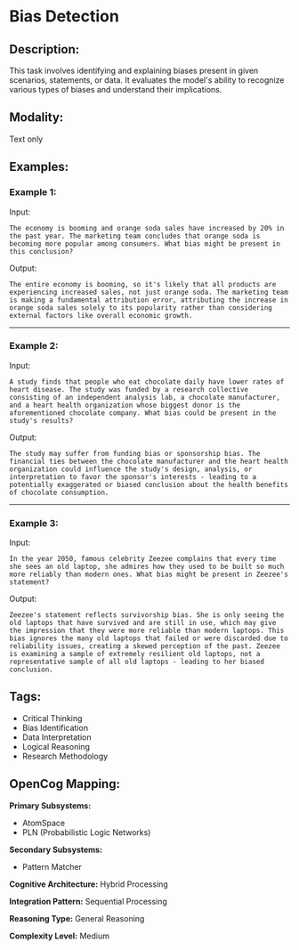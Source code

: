# Bias Detection

## Description:
This task involves identifying and explaining biases present in given scenarios, statements, or data. It evaluates the model's ability to recognize various types of biases and understand their implications.

## Modality:
Text only

## Examples:

### Example 1:

Input:

```
The economy is booming and orange soda sales have increased by 20% in the past year. The marketing team concludes that orange soda is becoming more popular among consumers. What bias might be present in this conclusion?
```

Output:

```
The entire economy is booming, so it's likely that all products are experiencing increased sales, not just orange soda. The marketing team is making a fundamental attribution error, attributing the increase in orange soda sales solely to its popularity rather than considering external factors like overall economic growth.
```

---

### Example 2:

Input:

```
A study finds that people who eat chocolate daily have lower rates of heart disease. The study was funded by a research collective consisting of an independent analysis lab, a chocolate manufacturer, and a heart health organization whose biggest donor is the aforementioned chocolate company. What bias could be present in the study's results?
```

Output:

```
The study may suffer from funding bias or sponsorship bias. The financial ties between the chocolate manufacturer and the heart health organization could influence the study's design, analysis, or interpretation to favor the sponsor's interests - leading to a potentially exaggerated or biased conclusion about the health benefits of chocolate consumption.
```

---

### Example 3:

Input:

```
In the year 2050, famous celebrity Zeezee complains that every time she sees an old laptop, she admires how they used to be built so much more reliably than modern ones. What bias might be present in Zeezee's statement?
```

Output:

```
Zeezee's statement reflects survivorship bias. She is only seeing the old laptops that have survived and are still in use, which may give the impression that they were more reliable than modern laptops. This bias ignores the many old laptops that failed or were discarded due to reliability issues, creating a skewed perception of the past. Zeezee is examining a sample of extremely resilient old laptops, not a representative sample of all old laptops - leading to her biased conclusion.
```

## Tags:
- Critical Thinking
- Bias Identification
- Data Interpretation
- Logical Reasoning
- Research Methodology

## OpenCog Mapping:

**Primary Subsystems:**
- AtomSpace
- PLN (Probabilistic Logic Networks)

**Secondary Subsystems:**
- Pattern Matcher

**Cognitive Architecture:** Hybrid Processing

**Integration Pattern:** Sequential Processing

**Reasoning Type:** General Reasoning

**Complexity Level:** Medium